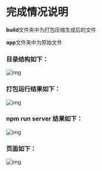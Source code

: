 # 完成情况说明

**build**文件夹中为打包压缩生成后的文件

**app**文件夹中为原始文件

### 目录结构如下：

![img](https://upload-images.jianshu.io/upload_images/15605979-011ac61cab8de8e7.png?imageMogr2/auto-orient/strip%7CimageView2/2/w/1240)


### 打包运行结果如下：
![img](https://upload-images.jianshu.io/upload_images/15605979-29eb134c88e0a2d8.png?imageMogr2/auto-orient/strip%7CimageView2/2/w/1240)


### npm run server 结果如下：

![img](https://upload-images.jianshu.io/upload_images/15605979-bcb5ffdd7b235e30.png?imageMogr2/auto-orient/strip%7CimageView2/2/w/1240)



### 页面如下：

![img](https://upload-images.jianshu.io/upload_images/15605979-3477a974cf297857.png?imageMogr2/auto-orient/strip%7CimageView2/2/w/1240)

